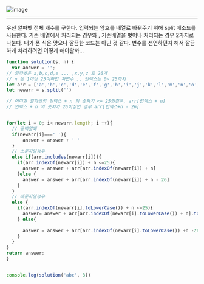 ![image](https://user-images.githubusercontent.com/78065205/143272883-71fdbe5a-efe3-406d-86c1-0394757c052a.png)

- - - 
우선 알파벳 전체 개수를 구한다.
입력되는 암호를 배열로 바꿔주기 위해 split 메소드를 사용한다.
기존 배열에서 처리되는 경우와 , 기존배열을 벗어나 처리되는 경우 2가지로 나눈다.
내가 푼 식은 맞으나 깔끔한 코드는 아닌 것 같다. 변수를 선언하던지 해서 깔끔하게 처리하려면 어떻게 해야할까...
```js
function solution(s, n) {
  var answer = '';
// 알파벳은 a,b,c,d,e ... ,x,y,z 로 26개 
// n 은 1이상 25이하인 자연수 ., 인덱스는 0~ 25까지 
let arr = ['a','b','c','d','e','f','g','h','i','j','k','l','m','n','o','p','q','r','s','t','u','v','w','x','y','z']
let newarr = s.split('')

// 어떠한 알파벳의 인덱스 + n 의 숫자가 <= 25인경우, arr[인덱스 + n]
// 인덱스 + n 의 숫자가 26이상인 경우 arr[인덱스+n - 26]


for(let i = 0; i< newarr.length; i ++){
  // 공백일때
  if(newarr[i]===' '){
      answer = answer + ' '
  }
  // 소문자일경우
  else if(arr.includes(newarr[i])){
    if(arr.indexOf(newarr[i]) + n <=25){
      answer = answer + arr[arr.indexOf(newarr[i]) + n]
    }else {
      answer = answer + arr[arr.indexOf(newarr[i]) + n - 26]
    }
  }
  // 대문자일경우
  else {
    if(arr.indexOf(newarr[i].toLowerCase()) + n <=25){
      answer= answer + arr[arr.indexOf(newarr[i].toLowerCase()) + n].toUpperCase()
    } else{
      
      answer = answer + arr[arr.indexOf(newarr[i].toLowerCase()) +n -26].toUpperCase()
    }
  }
}
return answer;
}


console.log(solution('abc', 3))
```
